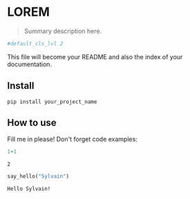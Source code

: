 # LOREM
> Summary description here.


```python
#default_cls_lvl 2
```

This file will become your README and also the index of your documentation.

## Install

`pip install your_project_name`

## How to use

Fill me in please! Don't forget code examples:

```python
1+1
```




    2



```python
say_hello("Sylvain")
```

    Hello Sylvain!
    
